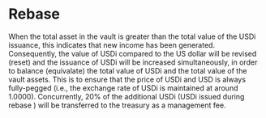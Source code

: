 # Rebase

When the total asset in the vault is greater than the total value of the USDi issuance, this indicates that new income has been generated. Consequently, the value of USDi compared to the US dollar will be revised (reset) and the issuance of USDi will be increased simultaneously, in order to balance (equivalate) the total value of USDi and the total value of the vault assets. This is to ensure that the price of USDi and USD is always fully-pegged (i.e., the exchange rate of USDi is maintained at around 1.0000). Concurrently, 20% of the additional USDi (USDi issued during rebase ) will be transferred to the treasury as a management fee.
